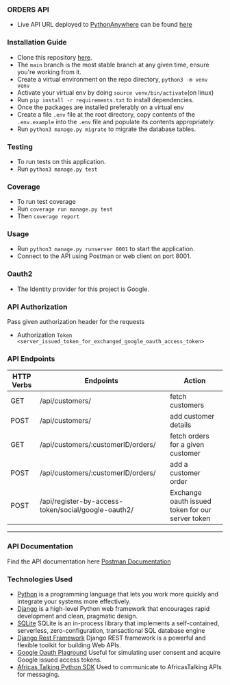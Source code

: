 
### ORDERS API
- Live API URL deployed to [PythonAnywhere](https://www.pythonanywhere.com) can be found [here](https://silorders.pythonanywhere.com/api/)

### Installation Guide

- Clone this repository [here](https://github.com/WawinyEdwin/sil-orders).
- The `main` branch is the most stable branch at any given time, ensure you're working from it.
- Create a virtual environment on the repo directory, `python3 -m venv venv`
- Activate your virtual env by doing `source venv/bin/activate`(on linux)
- Run `pip install -r requirements.txt` to install dependencies.
- Once the packages are installed preferably on a virtual env
- Create a file `.env` file at the root directory, copy contents of the `.env.example` into the `.env` file and populate its contents appropriately.
- Run `python3 manage.py migrate` to migrate the database tables.

### Testing

- To run tests on this application.
- Run `python3 manage.py test`

### Coverage

- To run test coverage
- Run `coverage run manage.py test`
- Then `coverage report`

### Usage

- Run `python3 manage.py runserver 8001` to start the application.
- Connect to the API using Postman or web client on port 8001.

### Oauth2
- The Identity provider for this project is Google.

### API Authorization
Pass given authorization header for the requests
- Authorization `Token <server_issued_token_for_exchanged_google_oauth_access_token>`

### API Endpoints

| HTTP Verbs | Endpoints                                     | Action                                      |
|------------|-----------------------------------------------|---------------------------------------------|
| GET       | /api/customers/                               | fetch customers                   |
| POST       | /api/customers/                               | add customer details                    |
| GET       | /api/customers/:customerID/orders/                                  | fetch orders for a given customer            |
| POST       | /api/customers/:customerID/orders/                                  | add a customer order            |
| POST       | /api/register-by-access-token/social/google-oauth2/| Exchange oauth issued token for our server token                  |


---

### API Documentation

Find the API documentation
here [Postman Documentation](https://documenter.getpostman.com/view/17474568/2sA2r823z9)

### Technologies Used

- [Python](https://nodejs.org/) is a programming language that lets you work more quickly and integrate your systems
  more effectively.
- [Django](https://www.djangoproject.com/) is a high-level Python web framework that encourages rapid development and
  clean, pragmatic design.
- [SQLite](https://www.sqlite.org/) SQLite is an in-process library that implements a self-contained, serverless,
  zero-configuration, transactional SQL database engine
- [Django Rest Framework](https://www.django-rest-framework.org/) Django REST framework is a powerful and flexible
  toolkit for building Web APIs.
- [Google Oauth Plaground](https://developers.google.com/oauthplayground/) Useful for simulating user consent and acquire Google issued access tokens.
- [Africas Talking Python SDK](https://github.com/AfricasTalkingLtd/africastalking-python) Used to communicate to AfricasTalking APIs for messaging.